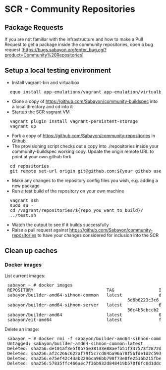 # SCR - Community Repositories 

## Package Requests

If you are not familiar with the infrastructure and how to make a Pull Request to get a package inside the community repositories, open a bug request [https://bugs.sabayon.org/enter_bug.cgi?product=Community%20Repositories]

## Setup a local testing environment

* Install vagrant-bin and virtualbox
<pre class="clear">
  equo install app-emulations/vagrant app-emulation/virtualbox-bin app-emulation/virtualbox-modules
</pre>

* Clone a copy of https://github.com/Sabayon/community-buildspec into a local directory and cd into it
* Startup the SCR vagrant VM

<pre class="clear">
  vagrant plugin install vagrant-persistent-storage
  vagrant up
</pre>

* Fork a copy of https://github.com/Sabayon/community-repositories in Github.
* The provisioning script checks out a copy into ./repositories inside your community-buildspec working copy. Update the origin remote URL to point at your own github fork 

<pre class="clear">
  cd repositories
  git remote set-url origin git@github.com:${your_github_username}/community-repositories.git
</pre>

* Make any changes to the repository config files you wish, e.g. adding a new package
* Run a test build of the repository on your own machine

<pre class="clear">
  vagrant ssh
  sudo su -
  cd /vagrant/repositories/${repo_you_want_to_build}/
  ../test.sh
</pre>

* Watch the output to see if it builds successfully
* Raise a pull request against https://github.com/Sabayon/community-repositories to have your changes considered for inclusion into the SCR

## Clean up caches

### Docker images

List current images:
<pre class="clear">
 sabayon ~ # docker images
 REPOSITORY                            TAG                 IMAGE ID            CREATED             SIZE
 sabayon/builder-amd64-sihnon-common   latest              de101af3e5f0        4 minutes ago       7.919 GB
 <none>                                <none>              5d6b6223c3c6        47 minutes ago      6.747 GB
 sabayon/builder-amd64-sihnon-server   latest              6950337b5b61        2 days ago          8.17 GB
 <none>                                <none>              56c4b5cbccb2        2 days ago          6.486 GB
 sabayon/builder-amd64                 latest              023fbad8416f        2 days ago          3.535 GB
 sabayon/eit-amd64                     latest              fa07f471556f        2 days ago          1.701 GB
</pre>
Delete an image:
<pre class="clear">
 sabayon ~ # docker rmi -f sabayon/builder-amd64-sihnon-common
 Untagged: sabayon/builder-amd64-sihnon-common:latest
 Deleted: sha256:de101af3e5f0b75e38133e88aefb51f337573f2872d8c5fd334cc7333109a543
 Deleted: sha256:af2c266c622af79f5c7cd84ba96a78f5bfde1d2c593d5ba43f70c576ab0b1680
 Deleted: sha256:e75ef42c43ab2296ca96bb798f73e8fe2516b215fbe747a5c3b67148c4445c97
 Deleted: sha256:57835ffc466aec7f36b932d848419b570f6fc0d1ddc392570e63ed2b3a2c9478
</pre>
